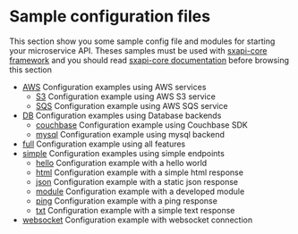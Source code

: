 Sample configuration files
==========================

This section show you some sample  config file and modules for starting your 
microservice API. Theses samples must be used with 
[sxapi-core framework](https://github.com/startxfr/sxapi-core) and you should
read 
[sxapi-core documentation](https://github.com/startxfr/sxapi-core/tree/v0.0.66-docker/docs)
before browsing this section 

- [AWS](aws/) Configuration examples using AWS services
  - [S3](aws/s3/) Configuration example using AWS S3 service
  - [SQS](aws/sqs/) Configuration example using AWS SQS service
- [DB](db/) Configuration examples using Database backends
  - [couchbase](db/couchbase/) Configuration example using Couchbase SDK
  - [mysql](db/mysql/) Configuration example using mysql backend
- [full](full/) Configuration example using all features
- [simple](simple/) Configuration examples using simple endpoints
  - [hello](simple/hello/) Configuration example with a hello world
  - [html](simple/html/) Configuration example with a simple html response
  - [json](simple/json/) Configuration example with a static json response
  - [module](simple/module/) Configuration example with a developed module
  - [ping](simple/ping/) Configuration example with a ping response
  - [txt](simple/txt/) Configuration example with a simple text response
- [websocket](websocket/) Configuration example with websocket connection
